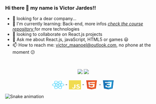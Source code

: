 ### Hi there 👋 my name is Victor Jardes!!


- 🔭 looking for a dear company...
- 🌱 I'm currently learning: Back-end, more infos _[check the course repository ](https://github.com/victor-jardes/trybe/tree/alfa)_ for more technologies
- 👯 looking to collaborate on React.js projects
- 💬 Ask me about React.js, javaScript, HTML5 or games 😃
- 📫 How to reach me: victor_maanoel@outlook.com, no phone at the moment 😕
<!-- 
- 😄 Pronouns: 
- ⚡ Fun fact: ...
-->
##

<div align="center"><br>
   <img height="180em" src="https://github-readme-stats.vercel.app/api?username=victor-jardes&show_icons=true&theme=dracula&include_all_commits=true&count_private=true"/>
  <img height="180em" src="https://github-readme-stats.vercel.app/api/top-langs/?username=rafaballerini&layout=compact&langs_count=7&theme=dracula"/>
</div>

<div align="center"><br>
  <img align="center" alt="Icon-React.js" height="30" width="40" src="https://raw.githubusercontent.com/devicons/devicon/master/icons/react/react-original.svg">
  -
  <img align="center" alt="Icon-javaScript" height="30" width="40" src="https://raw.githubusercontent.com/devicons/devicon/master/icons/javascript/javascript-plain.svg">
  -
  <img align="center" alt="Icon-HTML5" height="30" width="40" src="https://raw.githubusercontent.com/devicons/devicon/master/icons/html5/html5-original.svg">
  -
  <img align="center" alt="icon-CSS3" height="30" width="40" src="https://raw.githubusercontent.com/devicons/devicon/master/icons/css3/css3-original.svg">
  
</div>

 ![Snake animation](https://github.com/victor-jardes/victor-jardes/blob/output/github-contribution-grid-snake.svg)

